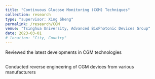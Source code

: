 ```yaml
---
title: "Continuous Glucose Monitoring (CGM) Techniques"
collection: research
type: "supervisor: Xing Sheng"
permalink: /research/CGM
venue: "Tsinghua University, Advanced BioPhotonic Devices Group"
date: 2023-03-01
# location: "City, Country"
---
```


Reviewed the latest developments in CGM technologies
<div style="height:15px;"></div>
Conducted reverse engineering of CGM devices from various manufacturers